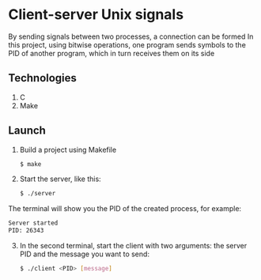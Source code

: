 # Client-server Unix signals

By sending signals between two processes, a connection can be formed
In this project, using bitwise operations, one program sends symbols to the PID of another program, which in turn receives them on its side

## Technologies

1. C
2. Make

## Launch

1. Build a project using Makefile

   ```sh
   $ make
   ```

2. Start the server, like this:

   ```sh
   $ ./server
   ```

The terminal will show you the PID of the created process, for example:
   ```sh
   Server started
   PID: 26343
   ```
3. In the second terminal, start the client with two arguments: the server PID and the message you want to send:

   ```sh
   $ ./client <PID> [message]
   ```
